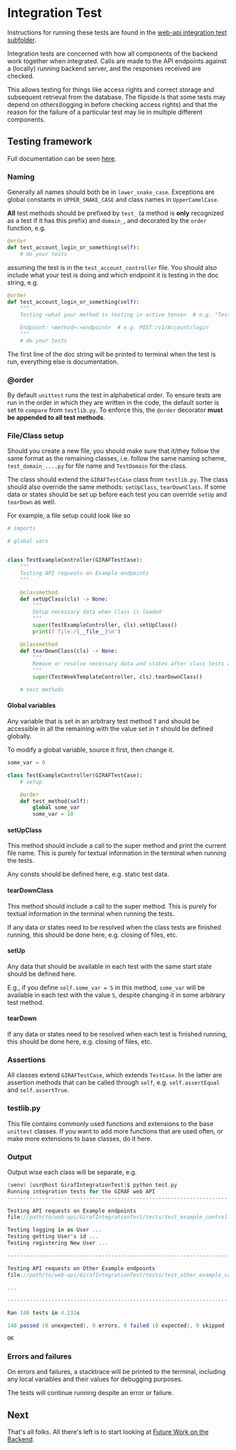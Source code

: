 # Integration Test

Instructions for running these tests are found in the [web-api integration test subfolder](https://github.com/aau-giraf/web-api/tree/master/GirafIntegrationTest).

Integration tests are concerned with how all components of the backend work together
when integrated. Calls are made to the API endpoints against a (locally) running
backend server, and the responses received are checked.

This allows testing for things like access rights and correct storage and subsequent
retrieval from the database. The flipside is that some tests may depend on
others(logging in before checking access rights) and that the reason for the failure
of a particular test may lie in multiple different components.

## Testing framework

Full documentation can be seen [here](https://docs.python.org/3/library/unittest.html).

### Naming

Generally all names should both be in `lower_snake_case`.
Exceptions are global constants in `UPPER_SNAKE_CASE` and class names in `UpperCamelCase`.

**All** test methods should be prefixed by `test_` (a method is **only** recognized
as a test if it has this prefix) and `domain_`, and decorated by the `order` function,
e.g.

```py
@order
def test_account_login_or_something(self):
    # do your tests
```

assuming the test is in the `test_account_controller` file.
You should also include what your test is doing and which endpoint it is testing
in the doc string, e.g.

```py
@order
def test_account_login_or_something(self):
    """
    Testing <what your method is testing in active tense>  # e.g. "Testing logging in as <user>"

    Endpoint: <method>:<endpoint>  # e.g. POST:/v1/Account/login
    """
    # do your tests
```

The first line of the doc string will be printed to terminal when the test is run,
everything else is documentation.

### @order

By default `unittest` runs the test in alphabetical order.
To ensure tests are run in the order in which they are written in the code, the
default sorter is set to `compare` from `testlib.py`.
To enforce this, the `@order` decorator **must be appended to all test methods**.

### File/Class setup

Should you create a new file, you should make sure that it/they follow the same
format as the remaining classes, i.e. follow the same naming scheme, `test_domain_....py`
for file name and `TestDomain` for the class.

The class should extend the `GIRAFTestCase` class from `testlib.py`.
The class should also override the same methods: `setUpClass`, `tearDownClass`.
If some data or states should be set up before each test you can override `setUp`
and `tearDown` as well.

For example, a file setup could look like so

```py
# imports

# global vars


class TestExampleController(GIRAFTestCase):
    """
    Testing API requests on Example endpoints
    """

    @classmethod
    def setUpClass(cls) -> None:
        """
        Setup necessary data when class is loaded
        """
        super(TestExampleController, cls).setUpClass()
        print(f'file:/{__file__}\n')

    @classmethod
    def tearDownClass(cls) -> None:
        """
        Remove or resolve necessary data and states after class tests are done
        """
        super(TestWeekTemplateController, cls).tearDownClass()

    # test methods
```

#### Global variables

Any variable that is set in an arbitrary test method `T` and should be accessible
in all the remaining with the value set in `T` should be defined globally.

To modify a global variable, source it first, then change it.

```py
some_var = 0

class TestExampleController(GIRAFTestCase):
    # setup

    @order
    def test_method(self):
        global some_var
        some_var = 10
```

#### setUpClass

This method should include a call to the super method and print the current file
name. This is purely for textual information in the terminal when running the tests.

Any consts should be defined here, e.g. static test data.

#### tearDownClass

This method should include a call to the super method. This is purely for textual
information in the terminal when running the tests.

If any data or states need to be resolved when the class tests are finished running,
this should be done here, e.g. closing of files, etc.

#### setUp

Any data that should be available in each test with the same start state should
be defined here.

E.g., if you define `self.some_var = 5` in this method, `some_var` will be available
in each test with the value `5`, despite changing it in some arbitrary test method.

#### tearDown

If any data or states need to be resolved when each test is finished running, this
should be done here, e.g. closing of files, etc.

### Assertions

All classes extend `GIRAFTestCase`, which extends `TestCase`. In the latter are
assertion methods that can be called through `self`, e.g. `self.assertEqual` and
`self.assertTrue`.

### testlib.py

This file contains commonly used functions and extensions to the base `unittest`
classes. If you want to add more functions that are used often, or make more extensions
to base classes, do it here.

### Output

Output wise each class will be separate, e.g.

```c#
(venv) [usr@host GirafIntegrationTest]$ python test.py
Running integration tests for the GIRAF web API
----------------------------------------------------------------------

Testing API requests on Example endpoints
file://path/to/web-api/GirafIntegrationTest/tests/test_example_controller.py

Testing logging in as User ...                                                                                  OK
Testing getting User's id ...                                                                                   OK
Testing registering New User ...                                                                                OK

----------------------------------------------------------------------

Testing API requests on Other Example endpoints
file://path/to/web-api/GirafIntegrationTest/tests/test_other_example_controller.py

...

----------------------------------------------------------------------

Ran 148 tests in 4.231s

148 passed (0 unexpected), 0 errors, 0 failed (0 expected), 0 skipped

OK
```

### Errors and failures

On errors and failures, a stacktrace will be printed to the terminal, including
any local variables and their values for debugging purposes.

The tests will continue running despite an error or failure.

## Next

That's all folks. All there's left is to start looking at [Future Work on the Backend](/docs/archive/FutureWork.md).